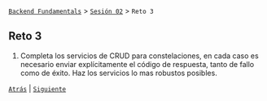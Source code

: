 [`Backend Fundamentals`](../../README.md) > [`Sesión 02`](../README.md) > `Reto 3`
	
## Reto 3

1. Completa los servicios de CRUD para constelaciones, en cada caso es necesario enviar explícitamente el código de respuesta, tanto de fallo como de éxito. Haz los servicios lo mas robustos posibles.


[`Atrás`](../Ejemplo-03) | [`Siguiente`](../README.md)
